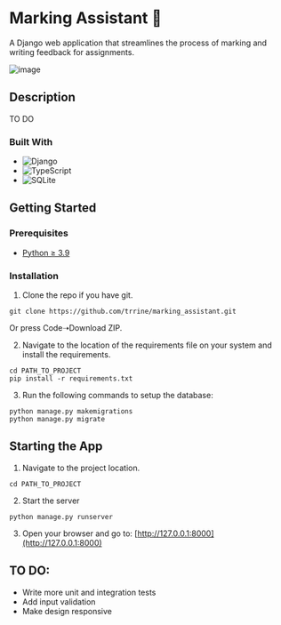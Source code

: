 # Marking Assistant 📝

A Django web application that streamlines the process of marking and writing feedback for assignments. 

![image](https://github.com/trrine/marking_assistant/assets/41973043/e0df6aea-1534-47dd-a122-b6d36bb48133)

## Description

TO DO

### Built With
- ![Django](https://img.shields.io/badge/django-%23092E20.svg?style=for-the-badge&logo=django&logoColor=white)
- ![TypeScript](https://img.shields.io/badge/typescript-%23007ACC.svg?style=for-the-badge&logo=typescript&logoColor=white)
- ![SQLite](https://img.shields.io/badge/sqlite-%2307405e.svg?style=for-the-badge&logo=sqlite&logoColor=white)

## Getting Started

### Prerequisites
* [Python ≥ 3.9](https://www.python.org/downloads/)

### Installation 
1. Clone the repo if you have git.
```
git clone https://github.com/trrine/marking_assistant.git
```
Or press Code➝Download ZIP.

2. Navigate to the location of the requirements file on your system and install the requirements.
```
cd PATH_TO_PROJECT
pip install -r requirements.txt
```
3. Run the following commands to setup the database:
```
python manage.py makemigrations
python manage.py migrate
```

## Starting the App
1. Navigate to the project location.
```
cd PATH_TO_PROJECT
```
2. Start the server
```
python manage.py runserver
```
3. Open your browser and go to:
[http://127.0.0.1:8000](http://127.0.0.1:8000)

## TO DO:
- Write more unit and integration tests
- Add input validation
- Make design responsive
